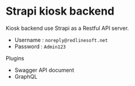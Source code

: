 # Strapi kiosk backend

Kiosk backend use Strapi as a Restful API server.

 * Username : `noreply@redlinesoft.net`
 * Password : `Admin123`

Plugins

 * Swagger API document
 * GraphQL